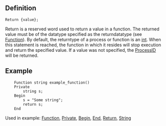 Definition
----------

```
Return {value};
```

Return is a reserved word used to return a value in a function. The
returned value must be of the datatype specified as the returndatatype
(see [Function](#function)). By default, the returntype of a
process or function is an [int](#int). When this statement is
reached, the function in which it resides will stop execution and return
the specified value. If a value was not specified, the
[ProcessID](#processid) will be returned.

Example
-------

```
    Function string example_function()
    Private
        string s;
    Begin
        s = "Some string";
        return s;
    End
```

Used in example: [Function](#function),
[Private](#private), [Begin](#begin),
[End](#end), [Return](#return),
[String](#string)
